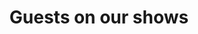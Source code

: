 ---
title: Guests on our shows
description: Features productivity, tips, inspiration and strategies for massive profits. Find out how to set up a successful blog or how to make yours even better!
---